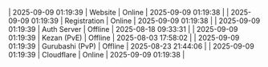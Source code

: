 | 2025-09-09 01:19:39 | Website | Online | 2025-09-09 01:19:38 |
| 2025-09-09 01:19:39 | Registration | Online | 2025-09-09 01:19:38 |
| 2025-09-09 01:19:39 | Auth Server | Offline | 2025-08-18 09:33:31 |
| 2025-09-09 01:19:39 | Kezan (PvE) | Offline | 2025-08-03 17:58:02 |
| 2025-09-09 01:19:39 | Gurubashi (PvP) | Offline | 2025-08-23 21:44:06 |
| 2025-09-09 01:19:39 | Cloudflare | Online | 2025-09-09 01:19:38 |
